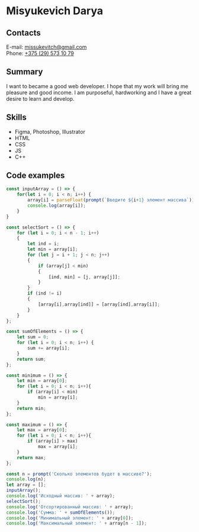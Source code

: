 # **Misyukevich Darya**
## Contacts
E-mail: <missukevitch@gmail.com>  
Phone: [+375 (29) 573 10 79](tel:+375295731079)
## Summary
I want to became a good web developer. I hope that my work will bring me pleasure and good income. I am purposeful, hardworking and I have a great desire to learn and develop.
## Skills
* Figma, Photoshop, Illustrator
* HTML
* CSS
* JS
* C++
## Code examples  
```javascript    
const inputArray = () => {
	for(let i = 0; i < n; i++) {
		array[i] = parseFloat(prompt(`Введите ${i+1} элемент массива`));
		console.log(array[i]);
	}
}

const selectSort = () => {
	for (let i = 0; i < n - 1; i++)
	{
		let ind = i;
		let min = array[i];
		for (let j = i + 1; j < n; j++)
		{
			if (array[j] < min)
			{
				[ind, min] = [j, array[j]];
			}
		}
		if (ind != i)
		{
			[array[i],array[ind]] = [array[ind],array[i]];
		}
	}
};

const sumOfElements = () => {
	let sum = 0;
	for (let i = 0; i < n; i++) {
		sum += array[i];
	}
	return sum;
};

const minimum = () => {
	let min = array[0];
	for (let i = 0; i < n; i++){
		if (array[i] < min)
			min = array[i];
	}
	return min;
};

const maximum = () => {
	let max = array[0];
	for (let i = 0; i < n; i++){
		if (array[i] > max)
			max = array[i];
	}
	return max;
};

const n = prompt('Сколько элементов будет в массиве?');
console.log(n);
let array = [];
inputArray();
console.log('Исходный массив: ' + array);
selectSort();
console.log('Отсортированный массив: ' + array);
console.log('Сумма: ' + sumOfElements());
console.log('Минимальный элемент: ' + array[0]);
console.log('Максимальный элемент: ' + array[n - 1]);
```